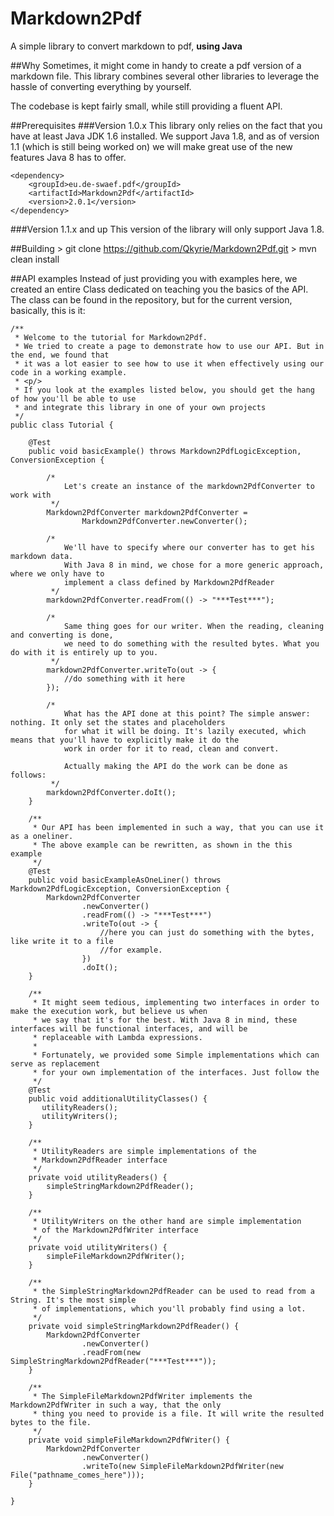 Markdown2Pdf
============

A simple library to convert markdown to pdf, **using Java**


##Why
Sometimes, it might come in handy to create a pdf version of a markdown file. This library combines several other libraries to leverage the hassle of converting everything by yourself.

The codebase is kept fairly small, while still providing a fluent API. 

##Prerequisites
###Version 1.0.x
This library only relies on the fact that you have at least Java JDK 1.6 installed. We support Java 1.8, and as of version 1.1 (which is still being worked on) we will make great use of the new features Java 8 has to offer.

	<dependency>
		<groupId>eu.de-swaef.pdf</groupId>
		<artifactId>Markdown2Pdf</artifactId>
		<version>2.0.1</version>
	</dependency>


###Version 1.1.x and up
This version of the library will only support Java 1.8.

##Building 
    > git clone https://github.com/Qkyrie/Markdown2Pdf.git
    > mvn clean install

##API examples
Instead of just providing you with examples here, we created an entire Class dedicated on teaching you the basics of the API. The class can be found in the repository, but for the current version, basically, this is it:

	/**
	 * Welcome to the tutorial for Markdown2Pdf.
	 * We tried to create a page to demonstrate how to use our API. But in the end, we found that
	 * it was a lot easier to see how to use it when effectively using our code in a working example.
	 * <p/>
	 * If you look at the examples listed below, you should get the hang of how you'll be able to use
	 * and integrate this library in one of your own projects
	 */
	public class Tutorial {
	
	    @Test
	    public void basicExample() throws Markdown2PdfLogicException, ConversionException {
	
	        /*
	            Let's create an instance of the markdown2PdfConverter to work with
	         */
	        Markdown2PdfConverter markdown2PdfConverter =
	                Markdown2PdfConverter.newConverter();
	
	        /*
	            We'll have to specify where our converter has to get his markdown data.
	            With Java 8 in mind, we chose for a more generic approach, where we only have to
	            implement a class defined by Markdown2PdfReader
	         */
	        markdown2PdfConverter.readFrom(() -> "***Test***");
	
	        /*
	            Same thing goes for our writer. When the reading, cleaning and converting is done,
	            we need to do something with the resulted bytes. What you do with it is entirely up to you.
	         */
	        markdown2PdfConverter.writeTo(out -> {
	            //do something with it here
	        });
	
	        /*
	            What has the API done at this point? The simple answer: nothing. It only set the states and placeholders
	            for what it will be doing. It's lazily executed, which means that you'll have to explicitly make it do the
	            work in order for it to read, clean and convert.
	
	            Actually making the API do the work can be done as follows:
	         */
	        markdown2PdfConverter.doIt();
	    }
	
	    /**
	     * Our API has been implemented in such a way, that you can use it as a oneliner.
	     * The above example can be rewritten, as shown in the this example
	     */
	    @Test
	    public void basicExampleAsOneLiner() throws Markdown2PdfLogicException, ConversionException {
	        Markdown2PdfConverter
	                .newConverter()
	                .readFrom(() -> "***Test***")
	                .writeTo(out -> {
	                    //here you can just do something with the bytes, like write it to a file
	                    //for example.
	                })
	                .doIt();
	    }
	
	    /**
	     * It might seem tedious, implementing two interfaces in order to make the execution work, but believe us when
	     * we say that it's for the best. With Java 8 in mind, these interfaces will be functional interfaces, and will be
	     * replaceable with Lambda expressions.
	     *
	     * Fortunately, we provided some Simple implementations which can serve as replacement
	     * for your own implementation of the interfaces. Just follow the
	     */
	    @Test
	    public void additionalUtilityClasses() {
	       utilityReaders();
	       utilityWriters();
	    }
	
	    /**
	     * UtilityReaders are simple implementations of the
	     * Markdown2PdfReader interface
	     */
	    private void utilityReaders() {
	        simpleStringMarkdown2PdfReader();
	    }
	
	    /**
	     * UtilityWriters on the other hand are simple implementation
	     * of the Markdown2PdfWriter interface
	     */
	    private void utilityWriters() {
	        simpleFileMarkdown2PdfWriter();
	    }
	
	    /**
	     * the SimpleStringMarkdown2PdfReader can be used to read from a String. It's the most simple
	     * of implementations, which you'll probably find using a lot.
	     */
	    private void simpleStringMarkdown2PdfReader() {
	        Markdown2PdfConverter
	                .newConverter()
	                .readFrom(new SimpleStringMarkdown2PdfReader("***Test***"));
	    }
	
	    /**
	     * The SimpleFileMarkdown2PdfWriter implements the Markdown2PdfWriter in such a way, that the only
	     * thing you need to provide is a file. It will write the resulted bytes to the file.
	     */
	    private void simpleFileMarkdown2PdfWriter() {
	        Markdown2PdfConverter
	                .newConverter()
	                .writeTo(new SimpleFileMarkdown2PdfWriter(new File("pathname_comes_here")));
	    }
	
	}




